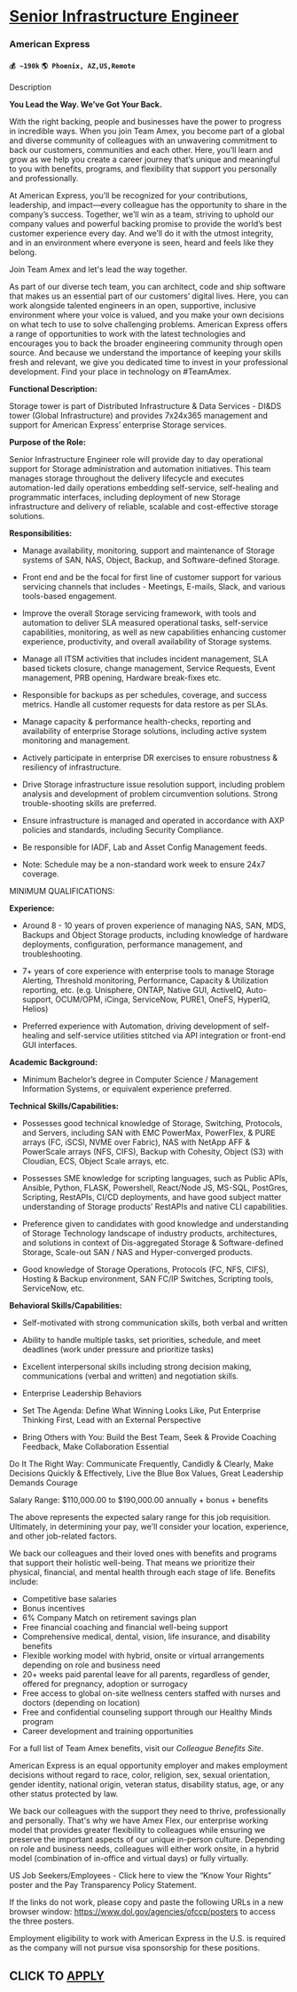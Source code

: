 # [Senior Infrastructure Engineer](https://www.remotewlb.com/apply/senior-infrastructure-engineer-86195)  
### American Express  
#### `💰 ~190k` `🌎 Phoenix, AZ,US,Remote`  

Description

**You Lead the Way. We’ve Got Your Back.**

With the right backing, people and businesses have the power to progress in incredible ways. When you join Team Amex, you become part of a global and diverse community of colleagues with an unwavering commitment to back our customers, communities and each other. Here, you’ll learn and grow as we help you create a career journey that’s unique and meaningful to you with benefits, programs, and flexibility that support you personally and professionally.

At American Express, you’ll be recognized for your contributions, leadership, and impact—every colleague has the opportunity to share in the company’s success. Together, we’ll win as a team, striving to uphold our company values and powerful backing promise to provide the world’s best customer experience every day. And we’ll do it with the utmost integrity, and in an environment where everyone is seen, heard and feels like they belong.

Join Team Amex and let's lead the way together.

As part of our diverse tech team, you can architect, code and ship software that makes us an essential part of our customers’ digital lives. Here, you can work alongside talented engineers in an open, supportive, inclusive environment where your voice is valued, and you make your own decisions on what tech to use to solve challenging problems. American Express offers a range of opportunities to work with the latest technologies and encourages you to back the broader engineering community through open source. And because we understand the importance of keeping your skills fresh and relevant, we give you dedicated time to invest in your professional development. Find your place in technology on #TeamAmex.

**Functional Description:**

Storage tower is part of Distributed Infrastructure & Data Services - DI&DS tower (Global Infrastructure) and provides 7x24x365 management and support for American Express’ enterprise Storage services.

**Purpose of the Role:**

Senior Infrastructure Engineer role will provide day to day operational support for Storage administration and automation initiatives. This team manages storage throughout the delivery lifecycle and executes automation-led daily operations embedding self-service, self-healing and programmatic interfaces, including deployment of new Storage infrastructure and delivery of reliable, scalable and cost-effective storage solutions.

**Responsibilities:**

  * Manage availability, monitoring, support and maintenance of Storage systems of SAN, NAS, Object, Backup, and Software-defined Storage.

  * Front end and be the focal for first line of customer support for various servicing channels that includes - Meetings, E-mails, Slack, and various tools-based engagement. 
  * Improve the overall Storage servicing framework, with tools and automation to deliver SLA measured operational tasks, self-service capabilities, monitoring, as well as new capabilities enhancing customer experience, productivity, and overall availability of Storage systems.

  * Manage all ITSM activities that includes incident management, SLA based tickets closure, change management, Service Requests, Event management, PRB opening, Hardware break-fixes etc.
  * Responsible for backups as per schedules, coverage, and success metrics. Handle all customer requests for data restore as per SLAs. 
  * Manage capacity & performance health-checks, reporting and availability of enterprise Storage solutions, including active system monitoring and management.

  * Actively participate in enterprise DR exercises to ensure robustness & resiliency of infrastructure.
  * Drive Storage infrastructure issue resolution support, including problem analysis and development of problem circumvention solutions. Strong trouble-shooting skills are preferred.

  * Ensure infrastructure is managed and operated in accordance with AXP policies and standards, including Security Compliance.

  * Be responsible for IADF, Lab and Asset Config Management feeds.
  * Note: Schedule may be a non-standard work week to ensure 24x7 coverage.

MINIMUM QUALIFICATIONS:

**Experience:**

  * Around 8 - 10 years of proven experience of managing NAS, SAN, MDS, Backups and Object Storage products, including knowledge of hardware deployments, configuration, performance management, and troubleshooting. 

  * 7+ years of core experience with enterprise tools to manage Storage Alerting, Threshold monitoring, Performance, Capacity & Utilization reporting, etc. (e.g. Unisphere, ONTAP, Native GUI, ActiveIQ, Auto-support, OCUM/OPM, iCinga, ServiceNow, PURE1, OneFS, HyperIQ, Helios)

  * Preferred experience with Automation, driving development of self-healing and self-service utilities stitched via API integration or front-end GUI interfaces.

**Academic Background:**

  * Minimum Bachelor’s degree in Computer Science / Management Information Systems, or equivalent experience preferred.

**Technical Skills/Capabilities:**

  * Possesses good technical knowledge of Storage, Switching, Protocols, and Servers, including SAN with EMC PowerMax, PowerFlex, & PURE arrays (FC, iSCSI, NVME over Fabric), NAS with NetApp AFF & PowerScale arrays (NFS, CIFS), Backup with Cohesity, Object (S3) with Cloudian, ECS, Object Scale arrays, etc.

  * Possesses SME knowledge for scripting languages, such as Public APIs, Ansible, Python, FLASK, Powershell, React/Node JS, MS-SQL, PostGres, Scripting, RestAPIs, CI/CD deployments, and have good subject matter understanding of Storage products’ RestAPIs and native CLI capabilities.

  * Preference given to candidates with good knowledge and understanding of Storage Technology landscape of industry products, architectures, and solutions in context of Dis-aggregated Storage & Software-defined Storage, Scale-out SAN / NAS and Hyper-converged products.

  * Good knowledge of Storage Operations, Protocols (FC, NFS, CIFS), Hosting & Backup environment, SAN FC/IP Switches, Scripting tools, ServiceNow, etc.

**Behavioral Skills/Capabilities:**

  * Self-motivated with strong communication skills, both verbal and written

  * Ability to handle multiple tasks, set priorities, schedule, and meet deadlines (work under pressure and prioritize tasks)

  * Excellent interpersonal skills including strong decision making, communications (verbal and written) and negotiation skills.

  * Enterprise Leadership Behaviors

  * Set The Agenda: Define What Winning Looks Like, Put Enterprise Thinking First, Lead with an External Perspective

  * Bring Others with You: Build the Best Team, Seek & Provide Coaching Feedback, Make Collaboration Essential

Do It The Right Way: Communicate Frequently, Candidly & Clearly, Make Decisions Quickly & Effectively, Live the Blue Box Values, Great Leadership Demands Courage

Salary Range: $110,000.00 to $190,000.00 annually + bonus + benefits

The above represents the expected salary range for this job requisition. Ultimately, in determining your pay, we'll consider your location, experience, and other job-related factors.

We back our colleagues and their loved ones with benefits and programs that support their holistic well-being. That means we prioritize their physical, financial, and mental health through each stage of life. Benefits include:

  * Competitive base salaries 
  * Bonus incentives 
  * 6% Company Match on retirement savings plan 
  * Free financial coaching and financial well-being support 
  * Comprehensive medical, dental, vision, life insurance, and disability benefits 
  * Flexible working model with hybrid, onsite or virtual arrangements depending on role and business need 
  * 20+ weeks paid parental leave for all parents, regardless of gender, offered for pregnancy, adoption or surrogacy 
  * Free access to global on-site wellness centers staffed with nurses and doctors (depending on location) 
  * Free and confidential counseling support through our Healthy Minds program 
  * Career development and training opportunities

For a full list of Team Amex benefits, visit our _Colleague Benefits Site_.

American Express is an equal opportunity employer and makes employment decisions without regard to race, color, religion, sex, sexual orientation, gender identity, national origin, veteran status, disability status, age, or any other status protected by law.

We back our colleagues with the support they need to thrive, professionally and personally. That's why we have Amex Flex, our enterprise working model that provides greater flexibility to colleagues while ensuring we preserve the important aspects of our unique in-person culture. Depending on role and business needs, colleagues will either work onsite, in a hybrid model (combination of in-office and virtual days) or fully virtually.

US Job Seekers/Employees - Click here to view the “Know Your Rights” poster and the Pay Transparency Policy Statement.

If the links do not work, please copy and paste the following URLs in a new browser window: https://www.dol.gov/agencies/ofccp/posters to access the three posters.

Employment eligibility to work with American Express in the U.S. is required as the company will not pursue visa sponsorship for these positions.

  
## CLICK TO [APPLY](https://www.remotewlb.com/apply/senior-infrastructure-engineer-86195)

